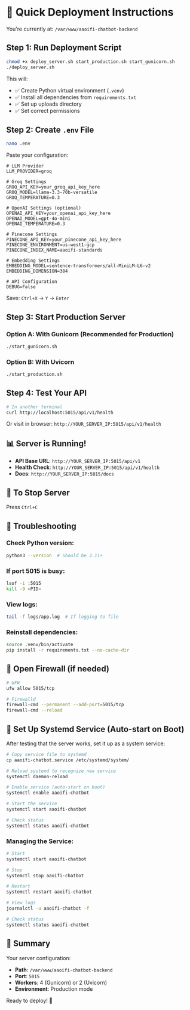 # 🚀 Quick Deployment Instructions

You're currently at: `/var/www/aaoifi-chatbot-backend`

## Step 1: Run Deployment Script

```bash
chmod +x deploy_server.sh start_production.sh start_gunicorn.sh
./deploy_server.sh
```

This will:
- ✅ Create Python virtual environment (`.venv`)
- ✅ Install all dependencies from `requirements.txt`
- ✅ Set up uploads directory
- ✅ Set correct permissions

## Step 2: Create `.env` File

```bash
nano .env
```

Paste your configuration:

```properties
# LLM Provider
LLM_PROVIDER=groq

# Groq Settings
GROQ_API_KEY=your_groq_api_key_here
GROQ_MODEL=llama-3.3-70b-versatile
GROQ_TEMPERATURE=0.3

# OpenAI Settings (optional)
OPENAI_API_KEY=your_openai_api_key_here
OPENAI_MODEL=gpt-4o-mini
OPENAI_TEMPERATURE=0.3

# Pinecone Settings
PINECONE_API_KEY=your_pinecone_api_key_here
PINECONE_ENVIRONMENT=us-west1-gcp
PINECONE_INDEX_NAME=aaoifi-standards

# Embedding Settings
EMBEDDING_MODEL=sentence-transformers/all-MiniLM-L6-v2
EMBEDDING_DIMENSION=384

# API Configuration
DEBUG=False
```

Save: `Ctrl+X` → `Y` → `Enter`

## Step 3: Start Production Server

### Option A: With Gunicorn (Recommended for Production)
```bash
./start_gunicorn.sh
```

### Option B: With Uvicorn
```bash
./start_production.sh
```

## Step 4: Test Your API

```bash
# In another terminal
curl http://localhost:5015/api/v1/health
```

Or visit in browser: `http://YOUR_SERVER_IP:5015/api/v1/health`

## 📊 Server is Running!

- **API Base URL**: `http://YOUR_SERVER_IP:5015/api/v1`
- **Health Check**: `http://YOUR_SERVER_IP:5015/api/v1/health`
- **Docs**: `http://YOUR_SERVER_IP:5015/docs`

## 🔄 To Stop Server

Press `Ctrl+C`

## 🔧 Troubleshooting

### Check Python version:
```bash
python3 --version  # Should be 3.11+
```

### If port 5015 is busy:
```bash
lsof -i :5015
kill -9 <PID>
```

### View logs:
```bash
tail -f logs/app.log  # If logging to file
```

### Reinstall dependencies:
```bash
source .venv/bin/activate
pip install -r requirements.txt --no-cache-dir
```

## 🔐 Open Firewall (if needed)

```bash
# UFW
ufw allow 5015/tcp

# Firewalld
firewall-cmd --permanent --add-port=5015/tcp
firewall-cmd --reload
```

## 🎯 Set Up Systemd Service (Auto-start on Boot)

After testing that the server works, set it up as a system service:

```bash
# Copy service file to systemd
cp aaoifi-chatbot.service /etc/systemd/system/

# Reload systemd to recognize new service
systemctl daemon-reload

# Enable service (auto-start on boot)
systemctl enable aaoifi-chatbot

# Start the service
systemctl start aaoifi-chatbot

# Check status
systemctl status aaoifi-chatbot
```

### Managing the Service:

```bash
# Start
systemctl start aaoifi-chatbot

# Stop
systemctl stop aaoifi-chatbot

# Restart
systemctl restart aaoifi-chatbot

# View logs
journalctl -u aaoifi-chatbot -f

# Check status
systemctl status aaoifi-chatbot
```

## 🎯 Summary

Your server configuration:
- **Path**: `/var/www/aaoifi-chatbot-backend`
- **Port**: `5015`
- **Workers**: 4 (Gunicorn) or 2 (Uvicorn)
- **Environment**: Production mode

Ready to deploy! 🚀
